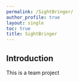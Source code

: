 ```yaml
---
permalink: /SightBringer/
author_profile: true
layout: single
toc: true
title: SightBringer
---
```


## Introduction
This is a team project